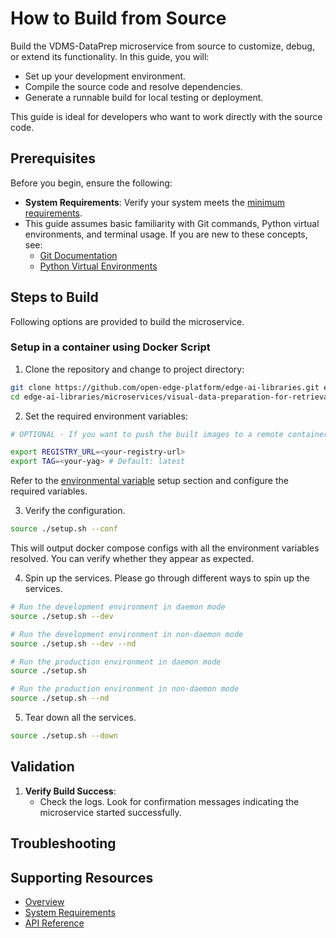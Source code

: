 # How to Build from Source

Build the VDMS-DataPrep microservice from source to customize, debug, or extend its functionality. In this guide, you will:
- Set up your development environment.
- Compile the source code and resolve dependencies.
- Generate a runnable build for local testing or deployment.

This guide is ideal for developers who want to work directly with the source code.


## Prerequisites

Before you begin, ensure the following:
- **System Requirements**: Verify your system meets the [minimum requirements](./system-requirements.md).
- This guide assumes basic familiarity with Git commands, Python virtual environments, and terminal usage. If you are new to these concepts, see:
  - [Git Documentation](https://git-scm.com/doc)
  - [Python Virtual Environments](https://docs.python.org/3/tutorial/venv.html)


## Steps to Build
Following options are provided to build the microservice.

### Setup in a container using Docker Script

1. Clone the repository and change to project directory:
```bash
git clone https://github.com/open-edge-platform/edge-ai-libraries.git edge-ai-libraries
cd edge-ai-libraries/microservices/visual-data-preparation-for-retrieval/vdms
```

2. Set the required environment variables:

```bash
# OPTIONAL - If you want to push the built images to a remote container registry, you need to name the images accordingly. For this, image name should include the registry URL as well. To do this, set the following environment variable from shell. Please note that this URL will be prefixed to the application name and tag to form the final image name.

export REGISTRY_URL=<your-registry-url>
export TAG=<your-yag> # Default: latest
```
Refer to the [environmental variable](./get-started.md#environment-variables) setup section and configure the required variables.

3. Verify the configuration.

```bash
source ./setup.sh --conf
```
This will output docker compose configs with all the environment variables resolved. You can verify whether they appear as expected.

4. Spin up the services. Please go through different ways to spin up the services.

```bash
# Run the development environment in daemon mode
source ./setup.sh --dev

# Run the development environment in non-daemon mode
source ./setup.sh --dev --nd

# Run the production environment in daemon mode
source ./setup.sh

# Run the production environment in non-daemon mode
source ./setup.sh --nd
```

5. Tear down all the services.

```bash
source ./setup.sh --down
```

## Validation

1. **Verify Build Success**:
   - Check the logs. Look for confirmation messages indicating the microservice started successfully.

## Troubleshooting


## Supporting Resources
* [Overview](Overview.md)
* [System Requirements](system-requirements.md)
* [API Reference](api-reference.md)